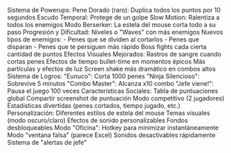 Sistema de Powerups:
    Pene Dorado (raro): Duplica todos los puntos por 10 segundos
    Escudo Temporal: Protege de un golpe
    Slow Motion: Ralentiza a todos los enemigos
    Modo Berserker: La estela del mouse corta todo a su paso
Progresión y Dificultad:
    Niveles o "Waves" con más enemigos
    Nuevos tipos de enemigos:
        - Penes que se dividen al cortarlos
        - Penes que disparan
        - Penes que te persiguen más rápido
    Boss fights cada cierta cantidad de puntos
Efectos Visuales Mejorados:
    Rastros de sangre cuando cortas penes
    Efectos de tiempo bullet-time en momentos épicos
    Más partículas y efectos de luz
    Screen shake más dramático en combos altos
Sistema de Logros:
    "Eunuco": Corta 1000 penes
    "Ninja Silencioso": Sobrevive 5 minutos
    "Combo Master": Alcanza x10 combo
    "Jefe viene!": Pausa el juego 100 veces
Características Sociales:
    Tabla de puntuaciones global
    Compartir screenshot de puntuación
    Modo competitivo (2 jugadores)
    Estadísticas divertidas (penes cortados, tiempo jugado, etc.)
Personalización:
    Diferentes estilos de estela del mouse
    Temas visuales (modo oscuro/claro)
    Efectos de sonido personalizables
    Fondos desbloqueables
Modo "Oficina":
    Hotkey para minimizar instantáneamente
    Modo "ventana falsa" (parece Excel)
    Sonidos desactivables rápidamente
    Sistema de "alertas de jefe"